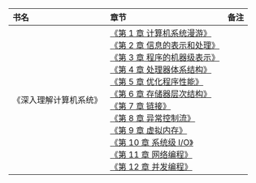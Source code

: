 |书名|章节|备注|
|:---|:--|:---:
《深入理解计算机系统》|[《第 1 章 计算机系统漫游》]()<br>[《第 2 章 信息的表示和处理》]()<br>[《第 3 章 程序的机器级表示》]()<br>[《第 4 章 处理器体系结构》]()<br>[《第 5 章 优化程序性能》]()<br>[《第 6 章 存储器层次结构》]()<br>[《第 7 章 链接》]()<br>[《第 8 章 异常控制流》]()<br>[《第 9 章 虚拟内存》]()<br>[《第 10 章 系统级 I/O》]()<br>[《第 11 章 网络编程》]()<br>[《第 12 章 并发编程》]()<br>|
